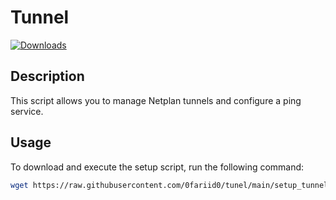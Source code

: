 # Tunnel
[![Downloads](https://img.shields.io/github/downloads/0fariid0/tunel/total?style=flat-square&logo=github)](https://github.com/0fariid0/tunel/releases/)


## Description

This script allows you to manage Netplan tunnels and configure a ping service.

## Usage

To download and execute the setup script, run the following command:

```bash
wget https://raw.githubusercontent.com/0fariid0/tunel/main/setup_tunnel.sh -O setup_tunnel.sh && chmod +x setup_tunnel.sh && sudo ./setup_tunnel.sh
